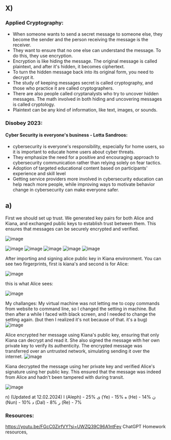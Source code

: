 ## X)

### Applied Cryptography:

- When someone wants to send a secret message to someone else, they become the sender and the person receiving the message is the receiver.
- They want to ensure that no one else can understand the message. To do this, they use encryption.
- Encryption is like hiding the message. The original message is called plaintext, and after it's hidden, it becomes ciphertext.
- To turn the hidden message back into its original form, you need to decrypt it.
- The study of keeping messages secret is called cryptography, and those who practice it are called cryptographers.
- There are also people called cryptanalysts who try to uncover hidden messages. The math involved in both hiding and uncovering messages is called cryptology.
- Plaintext can be any kind of information, like text, images, or sounds.
  

### Disobey 2023:
#### Cyber Security is everyone's business - Lotta Sandroos:

- cybersecurity is everyone's responsibility, especially for home users, so  it is important to educate home users about cyber threats.
- They emphasize the need for a positive and encouraging approach to cybersecurity communication rather than relying solely on fear tactics.
- Adoption of targeted educational content based on participants' experience and skill level
- Getting service providers more involved in cybersecurity education can help reach more people, while improving ways to motivate behavior change in cybersecurity can make everyone safer.

## a)
First we should set up trust. We generated key pairs for both Alice and Kiana, and exchanged public keys to establish trust between them. This ensures that messages can be securely encrypted and verified.

![image](https://github.com/KianaMo/Information-security-HW/assets/103313085/a6e0132e-00d3-4307-b3c6-ae210fadc547)

![image](https://github.com/KianaMo/Information-security-HW/assets/103313085/fdabf92a-7968-4117-9482-bc9290e66d73)
![image](https://github.com/KianaMo/Information-security-HW/assets/103313085/8b08f937-5e4a-4ddf-a421-bb8816ee8a39)
![image](https://github.com/KianaMo/Information-security-HW/assets/103313085/31755fb6-31e9-4de4-aba4-32fc28493b51)
![image](https://github.com/KianaMo/Information-security-HW/assets/103313085/72761142-7776-45d8-a340-c07c92ec286e)
![image](https://github.com/KianaMo/Information-security-HW/assets/103313085/094fc600-7a75-493c-9047-28d5ac8b8c80)


After importing and signing alice public key in Kiana environment. You can see two firgerprints, first is kiana's and second is for Alice:

![image](https://github.com/KianaMo/Information-security-HW/assets/103313085/5510e8a8-3aa1-4842-84a1-14aee2feada1)

this is what Alice sees:

![image](https://github.com/KianaMo/Information-security-HW/assets/103313085/81f7f34e-0f7b-4aed-9850-069c1573c5ee)


My challanges: My virtual machine was not letting me to copy commands from website to command line, so I changed the setting in machine. But then after a while I faced with black screen, 
and I needed to change the setting again. (but then I realized it's not because of that. it's a bug)
![image](https://github.com/KianaMo/Information-security-HW/assets/103313085/d2571a64-6893-433b-8ab8-833288602021)

Alice encrypted her message using Kiana's public key, ensuring that only Kiana can decrypt and read it. She also signed the message with her own private key to verify its authenticity.
The encrypted message was transferred over an untrusted network, simulating sending it over the internet.
![image](https://github.com/KianaMo/Information-security-HW/assets/103313085/9f9b4bbb-52bf-4465-bf47-32d687c561a3)

Kiana decrypted the message using her private key and verified Alice's signature using her public key. This ensured that the message was indeed from Alice and hadn't been tampered with during transit.

![image](https://github.com/KianaMo/Information-security-HW/assets/103313085/9bb2d31d-0f6b-40a9-8d1e-9ac5f04521fe)



n) (Updated at 12.02.2024)
ا (Aleph) - 25%
ی (Ye) - 15%
ه (He) - 14%
ن (Nun) - 10%
د (Dal) - 8%
ر (Re) - 7%



  ### Resources:
  https://youtu.be/FGcC0ZirfVY?si=UWZQ39C96A1ntFey
  ChatGPT
  Homework resources,
  
  

